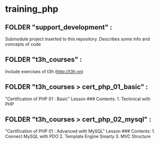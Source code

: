# training_php

## FOLDER "support_development" :  
Submodule project inserted to this repository. Describes some info and concepts of code 

## FOLDER "t3h_courses" : 
Include exercises of t3h (http://t3h.vn)

## FOLDER "t3h_courses > cert_php_01_basic" : 
"Certification of PHP 01 : Basic" Lesson 
	### Contents:
		1. Technical with PHP

## FOLDER "t3h_courses > cert_php_02_mysql" : 
"Certification of PHP 01 : Advanced with MySQL" Lesson 
	### Contents:
		1. Connect MySQL with PDO
		2. Template Engine Smarty
		3. MVC Structure
		